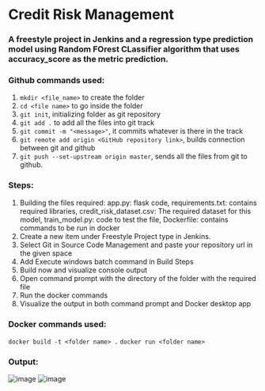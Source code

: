 # Credit Risk Management

### A freestyle project in Jenkins and a regression type prediction model using Random FOrest CLassifier algorithm that uses accuracy_score as the metric prediction.

### Github commands used:
1. `mkdir <file_name>` to create the folder
2. `cd <file name>` to go inside the folder
3. `git init`, initializing folder as git repository
5. `git add .` to add all the files into git track
6. `git commit -m "<message>"`, it commits whatever is there in the track
7. `git remote add origin <GitHub repository link>`, builds connection between git and github
8. `git push --set-upstream origin master`, sends all the files from git to github.

### Steps:
1. Building the files required: app.py: flask code,
requirements.txt: contains required libraries,
credit_risk_dataset.csv: The required dataset for this model, 
train_model.py: code to test the file,
Dockerfile: contains commands to be run in docker
2. Create a new item under Freestyle Project type in Jenkins.
3. Select Git in Source Code Management and paste your repository url in the given space
4. Add Execute windows batch command in Build Steps
5. Build now and visualize console output
6. Open command prompt with the directory of the folder with the required file
7. Run the docker commands
8. Visualize the output in both command prompt and Docker desktop app

### Docker commands used:
`docker build -t <folder name> .`
`docker run <folder name>`

### Output:
![image](https://github.com/user-attachments/assets/26f9efc3-38e0-4cf7-ad95-00a8d2e5e3ab)
![image](https://github.com/user-attachments/assets/bba9d315-54fc-4c21-9897-50402a43e903)


